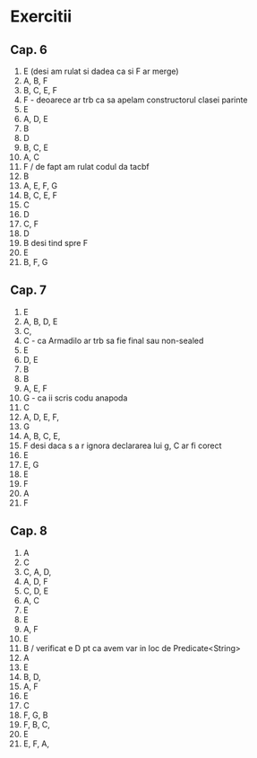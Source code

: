 # Exercitii
## Cap. 6
1. E (desi am rulat si dadea ca si F ar merge)
2. A, B, F
3. B, C, E, F
4. F - deoarece ar trb ca sa apelam constructorul clasei parinte
5. E
6. A, D, E
7. B
8. D
9. B, C, E
10. A, C
11. F / de fapt am rulat codul da tacbf
12. B
13. A, E, F, G
14. B, C, E, F
15. C
16. D
17. C, F
18. D
19. B desi tind spre F
20. E
21. B, F, G

## Cap. 7
1. E
2. A, B, D, E
3. C,
4. C - ca Armadilo ar trb sa fie final sau non-sealed
5. E
6. D, E
7. B
8. B
9. A, E, F
10. G  - ca ii scris codu anapoda
11. C
12. A, D, E, F, 
13. G
14. A, B, C, E, 
15. F desi daca s a r ignora declararea lui g, C ar fi corect
16. E
17. E, G
18. E
19. F
20. A
21. F

## Cap. 8
1. A
2. C
3. C, A, D, 
4. A, D, F
5. C, D, E
6. A, C
7. E
8. E
9. A, F
10. E
11. B / verificat e D pt ca avem var in loc de Predicate\<String\>
12. A
13. E
14. B, D, 
15. A, F
16. E
17. C
18. F, G, B
19. F, B, C, 
20. E
21. E, F, A, 